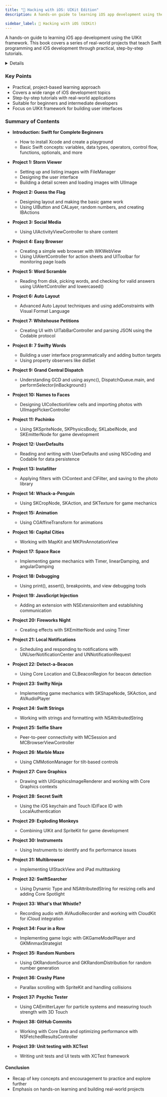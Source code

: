 ```yaml
---
title: "📗 Hacking with iOS: UIKit Edition"
description: A hands-on guide to learning iOS app development using the UIKit framework. This book covers a series of real-world projects that teach Swift programming and iOS development through practical, step-by-step tutorials.

sidebar_label: 📗 Hacking with iOS (UIKit)
---
```


A hands-on guide to learning iOS app development using the UIKit framework. This book covers a series of real-world projects that teach Swift programming and iOS development through practical, step-by-step tutorials.

<details>

**URL:** https://www.hackingwithswift.com/store/hacking-with-ios

**Published:** October 26, 2019  

**Authors:** `Paul Hudson`

**Tags:**  
`Swift`, `iOS Development`, `UIKit`, `Programming`, `Tutorials`

</details>

### Key Points
- Practical, project-based learning approach
- Covers a wide range of iOS development topics
- Step-by-step tutorials with real-world applications
- Suitable for beginners and intermediate developers
- Focus on UIKit framework for building user interfaces

### Summary of Contents
- **Introduction: Swift for Complete Beginners** 
  - How to install Xcode and create a playground
  - Basic Swift concepts: variables, data types, operators, control flow, functions, optionals, and more
  
- **Project 1: Storm Viewer**
  - Setting up and listing images with FileManager
  - Designing the user interface
  - Building a detail screen and loading images with UIImage

- **Project 2: Guess the Flag**
  - Designing layout and making the basic game work
  - Using UIButton and CALayer, random numbers, and creating IBActions

- **Project 3: Social Media**
  - Using UIActivityViewController to share content

- **Project 4: Easy Browser**
  - Creating a simple web browser with WKWebView
  - Using UIAlertController for action sheets and UIToolbar for monitoring page loads

- **Project 5: Word Scramble**
  - Reading from disk, picking words, and checking for valid answers using UIAlertController and lowercased()

- **Project 6: Auto Layout**
  - Advanced Auto Layout techniques and using addConstraints with Visual Format Language

- **Project 7: Whitehouse Petitions**
  - Creating UI with UITabBarController and parsing JSON using the Codable protocol

- **Project 8: 7 Swifty Words**
  - Building a user interface programmatically and adding button targets
  - Using property observers like didSet

- **Project 9: Grand Central Dispatch**
  - Understanding GCD and using async(), DispatchQueue.main, and performSelector(inBackground:)

- **Project 10: Names to Faces**
  - Designing UICollectionView cells and importing photos with UIImagePickerController

- **Project 11: Pachinko**
  - Using SKSpriteNode, SKPhysicsBody, SKLabelNode, and SKEmitterNode for game development

- **Project 12: UserDefaults**
  - Reading and writing with UserDefaults and using NSCoding and Codable for data persistence

- **Project 13: Instafilter**
  - Applying filters with CIContext and CIFilter, and saving to the photo library

- **Project 14: Whack-a-Penguin**
  - Using SKCropNode, SKAction, and SKTexture for game mechanics

- **Project 15: Animation**
  - Using CGAffineTransform for animations

- **Project 16: Capital Cities**
  - Working with MapKit and MKPinAnnotationView

- **Project 17: Space Race**
  - Implementing game mechanics with Timer, linearDamping, and angularDamping

- **Project 18: Debugging**
  - Using print(), assert(), breakpoints, and view debugging tools

- **Project 19: JavaScript Injection**
  - Adding an extension with NSExtensionItem and establishing communication

- **Project 20: Fireworks Night**
  - Creating effects with SKEmitterNode and using Timer

- **Project 21: Local Notifications**
  - Scheduling and responding to notifications with UNUserNotificationCenter and UNNotificationRequest

- **Project 22: Detect-a-Beacon**
  - Using Core Location and CLBeaconRegion for beacon detection

- **Project 23: Swifty Ninja**
  - Implementing game mechanics with SKShapeNode, SKAction, and AVAudioPlayer

- **Project 24: Swift Strings**
  - Working with strings and formatting with NSAttributedString

- **Project 25: Selfie Share**
  - Peer-to-peer connectivity with MCSession and MCBrowserViewController

- **Project 26: Marble Maze**
  - Using CMMotionManager for tilt-based controls

- **Project 27: Core Graphics**
  - Drawing with UIGraphicsImageRenderer and working with Core Graphics contexts

- **Project 28: Secret Swift**
  - Using the iOS keychain and Touch ID/Face ID with LocalAuthentication

- **Project 29: Exploding Monkeys**
  - Combining UIKit and SpriteKit for game development

- **Project 30: Instruments**
  - Using Instruments to identify and fix performance issues

- **Project 31: Multibrowser**
  - Implementing UIStackView and iPad multitasking

- **Project 32: SwiftSearcher**
  - Using Dynamic Type and NSAttributedString for resizing cells and adding Core Spotlight

- **Project 33: What's that Whistle?**
  - Recording audio with AVAudioRecorder and working with CloudKit for iCloud integration

- **Project 34: Four in a Row**
  - Implementing game logic with GKGameModelPlayer and GKMinmaxStrategist

- **Project 35: Random Numbers**
  - Using GKRandomSource and GKRandomDistribution for random number generation

- **Project 36: Crashy Plane**
  - Parallax scrolling with SpriteKit and handling collisions

- **Project 37: Psychic Tester**
  - Using CAEmitterLayer for particle systems and measuring touch strength with 3D Touch

- **Project 38: GitHub Commits**
  - Working with Core Data and optimizing performance with NSFetchedResultsController

- **Project 39: Unit testing with XCTest**
  - Writing unit tests and UI tests with XCTest framework

#### Conclusion
- Recap of key concepts and encouragement to practice and explore further
- Emphasis on hands-on learning and building real-world projects

<LinkCard title="Link to Book" href="https://www.hackingwithswift.com/store/hacking-with-ios" />